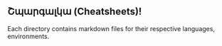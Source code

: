 Շպարգալկա (Cheatsheets)!
-----------------------

Each directory contains markdown files for their respective languages,
environments.
